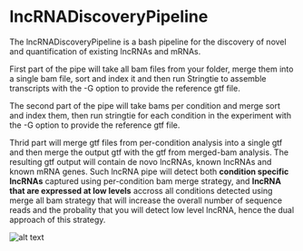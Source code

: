 # lncRNADiscoveryPipeline

The lncRNADiscoveryPipeline is a bash pipeline for the discovery of novel and quantification of existing lncRNAs and mRNAs. 

First part of the pipe will take all bam files from your folder, merge them into a single bam file, sort and index it and then run Stringtie to assemble transcripts with the -G option to provide the reference gtf file. 

The second part of the pipe will take bams per condition and merge sort and index them, then run stringtie for each condition in the experiment with the -G option to provide the reference gtf file.

Thrid part will merge gtf files from per-condition analysis into a single gtf and then merge the output gtf with the gtf from merged-bam analysis. The resulting gtf output will contain de novo lncRNAs, known lncRNAs and known mRNA genes. Such lncRNA pipe will detect both **condition specific lncRNAs** captured using per-condition bam merge strategy, and **lncRNA that are expressed at low levels** accross all conditions detected using merge all bam strategy that will increase the overall number of sequence reads and the probality that you will detect low level lncRNA, hence the dual approach of this strategy.

![alt text]()
